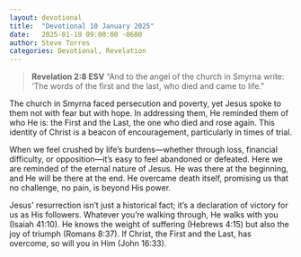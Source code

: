 ```yaml
---
layout: devotional
title:  "Devotional 10 January 2025"
date:   2025-01-10 09:00:00 -0600
author: Steve Torres
categories: Devotional, Revelation
---
```

>**Revelation 2:8 ESV**
>“And to the angel of the church in Smyrna write: ‘The words of the first and the last, who died and came to life."

The church in Smyrna faced persecution and poverty, yet Jesus spoke to them not with fear but with hope. In addressing them, He reminded them of who He is: the First and the Last, the one who died and rose again. This identity of Christ is a beacon of encouragement, particularly in times of trial.

When we feel crushed by life’s burdens—whether through loss, financial difficulty, or opposition—it’s easy to feel abandoned or defeated. Here we are reminded of the eternal nature of Jesus. He was there at the beginning, and He will be there at the end. He overcame death itself, promising us that no challenge, no pain, is beyond His power.

Jesus' resurrection isn’t just a historical fact; it’s a declaration of victory for us as His followers. Whatever you’re walking through, He walks with you (Isaiah 41:10). He knows the weight of suffering (Hebrews 4:15) but also the joy of triumph (Romans 8:37). If Christ, the First and the Last, has overcome, so will you in Him (John 16:33).


